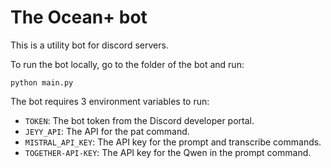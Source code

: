 # The Ocean+ bot

This is a utility bot for discord servers.

To run the bot locally, go to the folder of the bot and run:
```
python main.py
```

The bot requires 3 environment variables to run:
- `TOKEN`: The bot token from the Discord developer portal.
- `JEYY_API`: The API for the pat command.
- `MISTRAL_API_KEY`: The API key for the prompt and transcribe commands.
- `TOGETHER-API-KEY`: The API key for the Qwen in the prompt command.